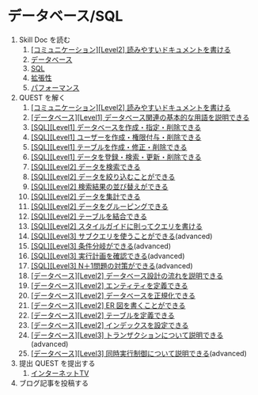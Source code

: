 # データベース/SQL

1. Skill Doc を読む
   1. [[コミュニケーション][Level2] 読みやすいドキュメントを書ける](/skilldoc/human_skills/communication/DOCUMENTATION.md)
   2. [データベース](/skilldoc/technologies/DATABASE.md)
   3. [SQL](/skilldoc/technologies/SQL.md)
   4. [拡張性](/skilldoc/technical_skills/scalability/README.md)
   5. [パフォーマンス](/skilldoc/technical_skills/performance/README.md)
2. QUEST を解く
   1. [[コミュニケーション][Level2] 読みやすいドキュメントを書ける](/quest/human_skills/communication/DOCUMENTATION.md)
   2. [[データベース][Level1] データベース関連の基本的な用語を説明できる](/quest/technologies/database/BASIC.md)
   3. [[SQL][Level1] データベースを作成・指定・削除できる](/quest/technologies/sql/DATABASE.md)
   4. [[SQL][Level1] ユーザーを作成・権限付与・削除できる](/quest/technologies/sql/USER.md)
   5. [[SQL][Level1] テーブルを作成・修正・削除できる](/quest/technologies/sql/TABLE.md)
   6. [[SQL][Level1] データを登録・検索・更新・削除できる](/quest/technologies/sql/DATA.md)
   7. [[SQL][Level2] データを検索できる](/quest/technologies/sql/SELECT.md)
   8. [[SQL][Level2] データを絞り込むことができる](/quest/technologies/sql/WHERE.md)
   9. [[SQL][Level2] 検索結果の並び替えができる](/quest/technologies/sql/ORDER.md)
   10. [[SQL][Level2] データを集計できる](/quest/technologies/sql/AGGREGATE.md)
   11. [[SQL][Level2] データをグルーピングできる](/quest/technologies/sql/GROUP.md)
   12. [[SQL][Level2] テーブルを結合できる](/quest/technologies/sql/JOIN.md)
   13. [[SQL][Level2] スタイルガイドに則ってクエリを書ける](/quest/technologies/sql/STYLE_GUIDE.md)
   14. [[SQL][Level3] サブクエリを使うことができる](/quest/technologies/sql/SUBQUERY.md)(advanced)
   15. [[SQL][Level3] 条件分岐ができる](/quest/technologies/sql/CASE.md)(advanced)
   16. [[SQL][Level3] 実行計画を確認できる](/quest/technologies/sql/EXPLAIN.md)(advanced)
   17. [[SQL][Level3] N＋1問題の対策ができる](/quest/technologies/sql/NONE.md)(advanced)
   18. [[データベース][Level2] データベース設計の流れを説明できる](/quest/technologies/database/FLOW.md)
   19. [[データベース][Level2] エンティティを定義できる](/quest/technologies/database/ENTITY.md)
   20. [[データベース][Level2] データベースを正規化できる](/quest/technologies/database/NORMALIZATION.md)
   21. [[データベース][Level2] ER 図を書くことができる](/quest/technologies/database/ER_DIAGRAM.md)
   22. [[データベース][Level2] テーブルを定義できる](/quest/technologies/database/TABLE_DEFINITION.md)
   23. [[データベース][Level2] インデックスを設定できる](/quest/technologies/database/INDEX.md)
   24. [[データベース][Level3] トランザクションについて説明できる](/quest/technologies/database/TRANSACTION.md)(advanced)
   25. [[データベース][Level3] 同時実行制御について説明できる](/quest/technologies/database/LOCK.md)(advanced)
3. 提出 QUEST を提出する
   1. [インターネットTV](/quest/technologies/database/INTERNET_TV.md)
4. ブログ記事を投稿する
